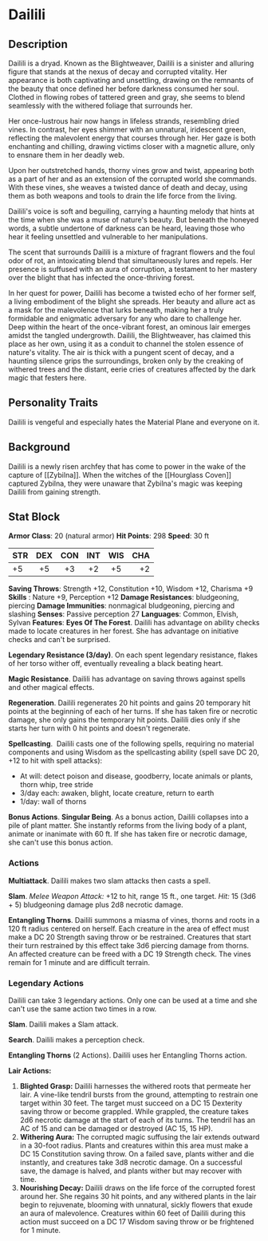 # Dailili
## Description
Dailili is a dryad. Known as the Blightweaver, Dailili is a sinister and alluring figure that stands at the nexus of decay and corrupted vitality. Her appearance is both captivating and unsettling, drawing on the remnants of the beauty that once defined her before darkness consumed her soul. Clothed in flowing robes of tattered green and gray, she seems to blend seamlessly with the withered foliage that surrounds her.

Her once-lustrous hair now hangs in lifeless strands, resembling dried vines. In contrast, her eyes shimmer with an unnatural, iridescent green, reflecting the malevolent energy that courses through her. Her gaze is both enchanting and chilling, drawing victims closer with a magnetic allure, only to ensnare them in her deadly web.

Upon her outstretched hands, thorny vines grow and twist, appearing both as a part of her and as an extension of the corrupted world she commands. With these vines, she weaves a twisted dance of death and decay, using them as both weapons and tools to drain the life force from the living.

Dailili's voice is soft and beguiling, carrying a haunting melody that hints at the time when she was a muse of nature's beauty. But beneath the honeyed words, a subtle undertone of darkness can be heard, leaving those who hear it feeling unsettled and vulnerable to her manipulations.

The scent that surrounds Dailili is a mixture of fragrant flowers and the foul odor of rot, an intoxicating blend that simultaneously lures and repels. Her presence is suffused with an aura of corruption, a testament to her mastery over the blight that has infected the once-thriving forest.

In her quest for power, Dailili has become a twisted echo of her former self, a living embodiment of the blight she spreads. Her beauty and allure act as a mask for the malevolence that lurks beneath, making her a truly formidable and enigmatic adversary for any who dare to challenge her.
Deep within the heart of the once-vibrant forest, an ominous lair emerges amidst the tangled undergrowth. Dailili, the Blightweaver, has claimed this place as her own, using it as a conduit to channel the stolen essence of nature's vitality. The air is thick with a pungent scent of decay, and a haunting silence grips the surroundings, broken only by the creaking of withered trees and the distant, eerie cries of creatures affected by the dark magic that festers here.

## Personality Traits
Dailili is vengeful and especially hates the Material Plane and everyone on it. 

## Background 
Dailili is a newly risen archfey that has come to power in the wake of the capture of [[Zybilna]]. When the witches of the [[Hourglass Coven]] captured Zybilna, they were unaware that Zybilna's magic was keeping Dailili from gaining strength. 

## Stat Block
**Armor Class**: 20 (natural armor)
**Hit Points**: 298
**Speed**: 30 ft

| STR | DEX | CON | INT | WIS | CHA |
| :--- | :---:  | :---: | :---: | :---: | ---: |
| +5 | +5 | +3 | +2 | +5 | +2 |

**Saving Throws**: Strength +12, Constitution +10, Wisdom +12, Charisma +9
**Skills** :  Nature +9, Perception +12
**Damage Resistances**: bludgeoning, piercing
**Damage Immunities**: nonmagical bludgeoning, piercing and slashing
**Senses**: Passive perception 27
**Languages**: Common, Elvish, Sylvan
**Features**: 
**Eyes Of The Forest**. Dailili has advantage on ability checks made to locate creatures in her forest. She has advantage on initiative checks and can't be surprised.  

**Legendary Resistance (3/day)**. On each spent legendary resistance, flakes of her torso wither off, eventually revealing a black beating heart. 

**Magic Resistance**. Dailili has advantage on saving throws against spells and other magical effects.

**Regeneration**. Dailili regenerates 20 hit points and gains 20 temporary hit points at the beginning of each of her turns. If she has taken fire or necrotic damage, she only gains the temporary hit points. Dailili dies only if she starts her turn with 0 hit points and doesn't regenerate. 

**Spellcasting**. 
Dailili casts one of the following spells, requiring no material components and using Wisdom as the spellcasting ability (spell save DC 20, +12 to hit with spell attacks):
-   At will: detect poison and disease, goodberry, locate animals or plants, thorn whip, tree stride
-   3/day each: awaken, blight, locate creature, return to earth
-   1/day: wall of thorns

**Bonus Actions**.
**Singular Being**. As a bonus action, Dailili collapses into a pile of plant matter. She instantly reforms from the living body of a plant, animate or inanimate with 60 ft. If she has taken fire or necrotic damage, she can't use this bonus action. 

### Actions
**Multiattack**. Dailili makes two slam attacks then casts a spell.

**Slam**. _Melee Weapon Attack:_ +12 to hit, range 15 ft., one target. _Hit:_ 15 (3d6 + 5) bludgeoning damage plus 2d8 necrotic damage.

**Entangling Thorns**. Dailili summons a miasma of vines, thorns and roots in a 120 ft radius centered on herself. Each creature in the area of effect must make a DC 20 Strength saving throw or be restrained. Creatures that start their turn restrained by this effect take 3d6 piercing damage from thorns. An affected creature can be freed with a DC 19 Strength check. The vines remain for 1 minute and are difficult terrain. 

### Legendary Actions
Dailili can take 3 legendary actions. Only one can be used at a time and she can't use the same action two times in a row.

**Slam**. Dailili makes a Slam attack.

**Search**. Dailili makes a perception check.

**Entangling Thorns** (2 Actions). Dailili uses her Entangling Thorns action. 

**Lair Actions:**

1. **Blighted Grasp:** Dailili harnesses the withered roots that permeate her lair. A vine-like tendril bursts from the ground, attempting to restrain one target within 30 feet. The target must succeed on a DC 15 Dexterity saving throw or become grappled. While grappled, the creature takes 2d6 necrotic damage at the start of each of its turns. The tendril has an AC of 15 and can be damaged or destroyed (AC 15, 15 HP).
2. **Withering Aura:** The corrupted magic suffusing the lair extends outward in a 30-foot radius. Plants and creatures within this area must make a DC 15 Constitution saving throw. On a failed save, plants wither and die instantly, and creatures take 3d8 necrotic damage. On a successful save, the damage is halved, and plants wither but may recover with time.
3. **Nourishing Decay:** Dailili draws on the life force of the corrupted forest around her. She regains 30 hit points, and any withered plants in the lair begin to rejuvenate, blooming with unnatural, sickly flowers that exude an aura of malevolence. Creatures within 60 feet of Dailili during this action must succeed on a DC 17 Wisdom saving throw or be frightened for 1 minute.